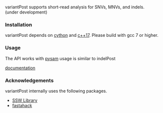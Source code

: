 variantPost supports short-read analysis for SNVs, MNVs, and indels.  
(under development)

### Installation
variantPost depends on [cython](https://cython.org/) and [c++17](https://en.cppreference.com/w/cpp/17).
Please build with gcc 7 or higher.


### Usage
The API works with [pysam](https://github.com/pysam-developers)
usage is similar to indelPost

[documentation](https://variantpost.readthedocs.io/en/latest/)

### Acknowledgements
variantPost internally uses the following packages.
- [SSW Library](https://github.com/mengyao/Complete-Striped-Smith-Waterman-Library)
- [fastahack](https://github.com/ekg/fastahack)
